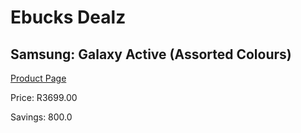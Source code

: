 
# Ebucks Dealz
## Samsung: Galaxy Active (Assorted Colours)
[Product Page](https://www.ebucks.com/web/shop/productSelected.do?prodId=1066558071&catId=1158501813)

Price: R3699.00

Savings: 800.0


	